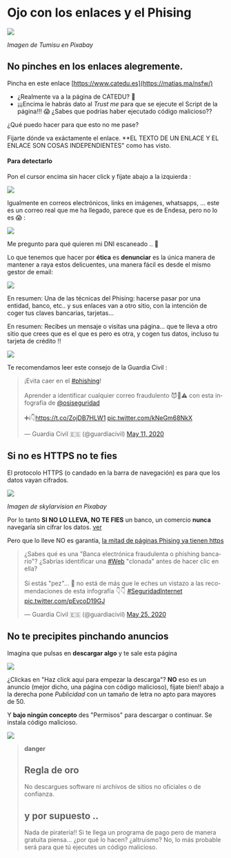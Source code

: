# Ojo con los enlaces y el Phising


![](/assets/phising.jpg)

*Imagen de Tumisu en Pixabay*

## No pinches en los enlaces alegremente.

Pincha en este enlace [https://www.catedu.es](https://matias.ma/nsfw/)

* ¿Realmente va a la página de CATEDU? 🤔
* ¡¡¡Encima le habrás dato al *Trust me* para que se ejecute el Script de la página!!!  😱 ¿Sabes que podrías haber ejecutado código malicioso??

¿Qué puedo hacer para que esto no me pase?

Fijarte dónde va exáctamente el enlace. **EL TEXTO DE UN ENLACE Y EL ENLACE SON COSAS INDEPENDIENTES" como has visto.

#### Para detectarlo

Pon el cursor encima sin hacer click y fíjate abajo a la izquierda :

![](/assets/enlaces.jpg)

Igualmente en correos electrónicos, links en imágenes, whatsapps, ... este es un correo real que me ha llegado, parece que es de Endesa, pero no lo es  😱 :

![](/assets/email-spam.jpg)

Me pregunto para qué quieren mi DNI escaneado .. 🤔

Lo que tenemos que hacer por **ética** es **denunciar** es la única manera de mantener a raya estos delicuentes, una manera fácil es desde el mismo gestor de email:

![](/assets/email-spam2.jpg)

En resumen: Una de las técnicas del Phising: hacerse pasar por una entidad, banco, etc.. y sus enlaces van a otro sitio, con la intención de coger tus claves bancarias, tarjetas...

En resumen: Recibes un mensaje o visitas una página... que te lleva a otro sitio que crees que es el que es pero es otra, y cogen tus datos, incluso tu tarjeta de crédito !!

![](/assets/banco.jpg)

Te recomendamos leer este consejo de la Guardia Civil :

<blockquote class="twitter-tweet"><p lang="es" dir="ltr">¡Evita caer en el <a href="https://twitter.com/hashtag/phishing?src=hash&amp;ref_src=twsrc%5Etfw">#phishing</a>!<br><br>Aprender a identificar cualquier correo fraudulento 😈📧⚠ con esta infografía de <a href="https://twitter.com/osiseguridad?ref_src=twsrc%5Etfw">@osiseguridad</a> <br><br>➕ℹ👇<a href="https://t.co/ZojDB7HLW1">https://t.co/ZojDB7HLW1</a> <a href="https://t.co/kNeGm68NkX">pic.twitter.com/kNeGm68NkX</a></p>&mdash; Guardia Civil 🇪🇸 (@guardiacivil) <a href="https://twitter.com/guardiacivil/status/1259951412676567040?ref_src=twsrc%5Etfw">May 11, 2020</a></blockquote> <script async src="https://platform.twitter.com/widgets.js" charset="utf-8"></script>

## Si no es HTTPS no te fies

El protocolo HTTPS (o candado en la barra de navegación) es para que los datos vayan cifrados.

![](/assets/phising2.jpg)

*Imagen de skylarvision en Pixabay*

Por lo tanto **SI NO LO LLEVA, NO TE FIES** un banco, un comercio **nunca** navegaría sin cifrar los datos. [ver](https://www.osi.es/es/actualidad/blog/2014/02/28/que-pasa-si-una-pagina-web-no-utiliza-https)

Pero que lo lleve NO es garantía, [la mitad de páginas Phising ya tienen https](https://www.adslzone.net/2018/11/27/mitad-webs-phishing-https/)

<blockquote class="twitter-tweet"><p lang="es" dir="ltr">¿Sabes qué es una &quot;Banca electrónica fraudulenta o phishing bancario&quot;? ¿Sabrías identificar una <a href="https://twitter.com/hashtag/Web?src=hash&amp;ref_src=twsrc%5Etfw">#Web</a> &quot;clonada&quot; antes de hacer clic en ella? <br><br>Si estás &quot;pez&quot;... 🤔 no está de más que le eches un vistazo a las recomendaciones de esta infografía 👇👇 <a href="https://twitter.com/hashtag/SeguridadInternet?src=hash&amp;ref_src=twsrc%5Etfw">#SeguridadInternet</a> <a href="https://t.co/pEvcoD19GJ">pic.twitter.com/pEvcoD19GJ</a></p>&mdash; Guardia Civil 🇪🇸 (@guardiacivil) <a href="https://twitter.com/guardiacivil/status/1264843650598649857?ref_src=twsrc%5Etfw">May 25, 2020</a></blockquote> <script async src="https://platform.twitter.com/widgets.js" charset="utf-8"></script>

## No te precipites pinchando anuncios

Imagina que pulsas en **descargar algo** y te sale esta página

![](/assets/descarga2.jpg)

¿Clickas en "Haz click aquí para empezar la descarga"? **NO** eso es un anuncio (mejor dicho, una página con código malicioso), fíjate bien!! abajo a la derecha pone *Publicidad* con un tamaño de letra no apto para mayores de 50.

Y **bajo ningún concepto** des "Permisos" para descargar o continuar. Se instala código malicioso.

![](/assets/descarga3.jpg)

>**danger**
>## Regla de oro
> No descargues software ni archivos de sitios no oficiales o de confianza.
> ## y por supuesto ..
> Nada de piratería!! Si te llega un programa de pago pero de manera gratuita piensa... ¿por qué lo hacen? ¿altruismo? No, lo más probable será para que tú ejecutes un código malicioso.

